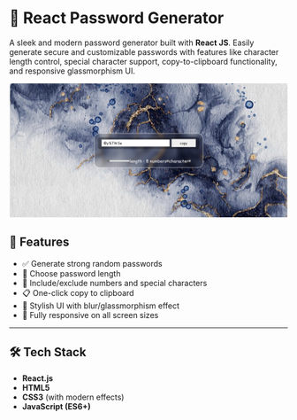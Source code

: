 # 🔐 React Password Generator

A sleek and modern password generator built with **React JS**. Easily generate secure and customizable passwords with features like character length control, special character support, copy-to-clipboard functionality, and responsive glassmorphism UI.

![alt text](image.png)

## 🚀 Features

- ✅ Generate strong random passwords
- 🔢 Choose password length
- 🔣 Include/exclude numbers and special characters
- 📋 One-click copy to clipboard
- 🎨 Stylish UI with blur/glassmorphism effect
- 📱 Fully responsive on all screen sizes

---

## 🛠️ Tech Stack

- **React.js**
- **HTML5**
- **CSS3** (with modern effects)
- **JavaScript (ES6+)**

